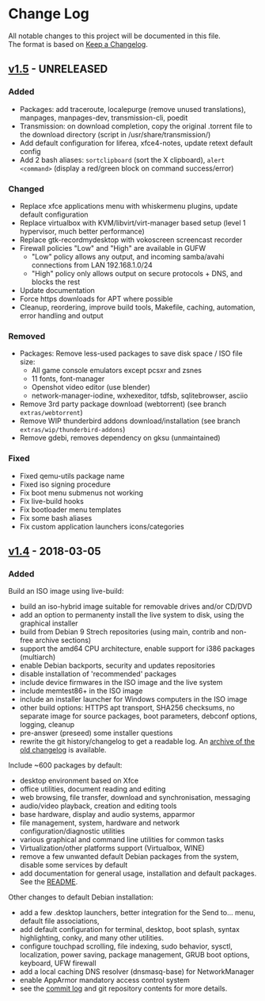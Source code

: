 # Change Log

All notable changes to this project will be documented in this file.  
The format is based on [Keep a Changelog](http://keepachangelog.com/).

## [v1.5](https://github.com/nodiscc/dbu/releases/tag/1.5) - UNRELEASED

### Added

 * Packages: add traceroute, localepurge (remove unused translations), manpages, manpages-dev, transmission-cli, poedit
 * Transmission: on download completion, copy the original .torrent file to the download directory (script in /usr/share/transmission/)
 * Add default configuration for liferea, xfce4-notes, update retext default config
 * Add 2 bash aliases: `sortclipboard` (sort the X clipboard), `alert <command>` (display a red/green block on command success/error)

### Changed

 * Replace xfce applications menu with whiskermenu plugins, update default configuration
 * Replace virtualbox with KVM/libvirt/virt-manager based setup (level 1 hypervisor, much better performance)
 * Replace gtk-recordmydesktop with vokoscreen screencast recorder
 * Firewall policies "Low" and "High" are available in GUFW
   * "Low" policy allows any output, and incoming samba/avahi connections from LAN 192.168.1.0/24
   * "High" policy only allows output on secure protocols + DNS, and blocks the rest
 * Update documentation
 * Force https downloads for APT where possible
 * Cleanup, reordering, improve build tools, Makefile, caching, automation, error handling and output

### Removed

 * Packages: Remove less-used packages to save disk space / ISO file size: 
   * All game console emulators except pcsxr and zsnes
   * 11 fonts, font-manager
   * Openshot video editor (use blender)
   * network-manager-iodine, wxhexeditor, tdfsb, sqlitebrowser, asciio
 * Remove 3rd party package download (webtorrent) (see branch `extras/webtorrent`)
 * Remove WIP thunderbird addons download/installation (see branch `extras/wip/thunderbird-addons`)
 * Remove gdebi, removes dependency on gksu (unmaintained)

### Fixed

 * Fixed qemu-utils package name
 * Fixed iso signing procedure
 * Fix boot menu submenus not working
 * Fix live-build hooks
 * Fix bootloader menu templates
 * Fix some bash aliases
 * Fix custom application launchers icons/categories


<!--
### Security
### Deprecated
-->


## [v1.4](https://github.com/nodiscc/dbu/releases/tag/1.4) - 2018-03-05

### Added

Build an ISO image using live-build:
 - build an iso-hybrid image suitable for removable drives and/or CD/DVD
 - add an option to permanenty install the live system to disk, using the graphical installer
 - build from Debian 9 Strech repositories (using main, contrib and non-free archive sections)
 - support the amd64 CPU architecture, enable support for i386 packages (multiarch)
 - enable Debian backports, security and updates repositories
 - disable installation of 'recommended' packages
 - include device firmwares in the ISO image and the live system
 - include memtest86+ in the ISO image
 - include an installer launcher for Windows computers in the ISO image
 - other build options: HTTPS apt transport, SHA256 checksums, no separate image for source packages, boot parameters, debconf options, logging, cleanup
 - pre-answer (preseed) some installer questions
 - rewrite the git history/changelog to get a readable log. An [archive of the old changelog](https://github.com/dbu/blob/master/doc/changelog-archive.md) is available.

Include ~600 packages by default:
 - desktop environment based on Xfce
 - office utilities, document reading and editing
 - web browsing, file transfer, download and synchronisation, messaging
 - audio/video playback, creation and editing tools
 - base hardware, display and audio systems, apparmor
 - file management, system, hardware and network configuration/diagnostic utilities
 - various graphical and command line utilities for common tasks
 - Virtualization/other platforms support (Virtualbox, WINE)
 - remove a few unwanted default Debian packages from the system, disable some services by default
 - add documentation for general usage, installation and default packages. See the [README](https:/github.com/nodiscc/dbu/blob/master/README.md).

Other changes to default Debian installation:
 - add a few .desktop launchers, better integration for the Send to... menu, default file associations, 
 - add default configuration for terminal, desktop, boot splash, syntax highlighting, conky, and many other utilities.
 - configure touchpad scrolling, file indexing, sudo behavior, sysctl, localization, power saving, package management, GRUB boot options, keyboard, UFW firewall
 - add a local caching DNS resolver (dnsmasq-base) for NetworkManager
 - enable AppArmor mandatory access control system
 - see the [commit log](https://github.com/nodiscc/dbu/commits) and git repository contents for more details.

<!--
### Added
### Changed
### Removed
### Fixed
### Security
### Deprecated
-->
